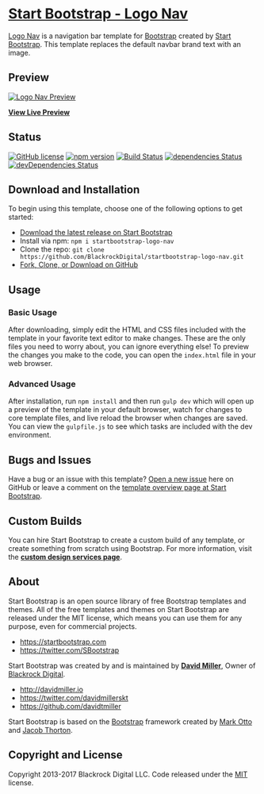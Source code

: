 # [Start Bootstrap - Logo Nav](https://startbootstrap.com/template-overviews/logo-nav/)

[Logo Nav](http://startbootstrap.com/template-overviews/logo-nav/) is a navigation bar template for [Bootstrap](http://getbootstrap.com/) created by [Start Bootstrap](http://startbootstrap.com/). This template replaces the default navbar brand text with an image.

## Preview

[![Logo Nav Preview](https://startbootstrap.com/assets/img/templates/logo-nav.jpg)](https://blackrockdigital.github.io/startbootstrap-logo-nav/)

**[View Live Preview](https://blackrockdigital.github.io/startbootstrap-logo-nav/)**

## Status

[![GitHub license](https://img.shields.io/badge/license-MIT-blue.svg)](https://raw.githubusercontent.com/BlackrockDigital/startbootstrap-logo-nav/master/LICENSE)
[![npm version](https://img.shields.io/npm/v/startbootstrap-logo-nav.svg)](https://www.npmjs.com/package/startbootstrap-logo-nav)
[![Build Status](https://travis-ci.org/BlackrockDigital/startbootstrap-logo-nav.svg?branch=master)](https://travis-ci.org/BlackrockDigital/startbootstrap-logo-nav)
[![dependencies Status](https://david-dm.org/BlackrockDigital/startbootstrap-logo-nav/status.svg)](https://david-dm.org/BlackrockDigital/startbootstrap-logo-nav)
[![devDependencies Status](https://david-dm.org/BlackrockDigital/startbootstrap-logo-nav/dev-status.svg)](https://david-dm.org/BlackrockDigital/startbootstrap-logo-nav?type=dev)

## Download and Installation

To begin using this template, choose one of the following options to get started:
* [Download the latest release on Start Bootstrap](https://startbootstrap.com/template-overviews/logo-nav/)
* Install via npm: `npm i startbootstrap-logo-nav`
* Clone the repo: `git clone https://github.com/BlackrockDigital/startbootstrap-logo-nav.git`
* [Fork, Clone, or Download on GitHub](https://github.com/BlackrockDigital/startbootstrap-logo-nav)

## Usage

### Basic Usage

After downloading, simply edit the HTML and CSS files included with the template in your favorite text editor to make changes. These are the only files you need to worry about, you can ignore everything else! To preview the changes you make to the code, you can open the `index.html` file in your web browser.

### Advanced Usage

After installation, run `npm install` and then run `gulp dev` which will open up a preview of the template in your default browser, watch for changes to core template files, and live reload the browser when changes are saved. You can view the `gulpfile.js` to see which tasks are included with the dev environment.

## Bugs and Issues

Have a bug or an issue with this template? [Open a new issue](https://github.com/BlackrockDigital/startbootstrap-logo-nav/issues) here on GitHub or leave a comment on the [template overview page at Start Bootstrap](http://startbootstrap.com/template-overviews/logo-nav/).

## Custom Builds

You can hire Start Bootstrap to create a custom build of any template, or create something from scratch using Bootstrap. For more information, visit the **[custom design services page](https://startbootstrap.com/bootstrap-design-services/)**.

## About

Start Bootstrap is an open source library of free Bootstrap templates and themes. All of the free templates and themes on Start Bootstrap are released under the MIT license, which means you can use them for any purpose, even for commercial projects.

* https://startbootstrap.com
* https://twitter.com/SBootstrap

Start Bootstrap was created by and is maintained by **[David Miller](http://davidmiller.io/)**, Owner of [Blackrock Digital](http://blackrockdigital.io/).

* http://davidmiller.io
* https://twitter.com/davidmillerskt
* https://github.com/davidtmiller

Start Bootstrap is based on the [Bootstrap](http://getbootstrap.com/) framework created by [Mark Otto](https://twitter.com/mdo) and [Jacob Thorton](https://twitter.com/fat).

## Copyright and License

Copyright 2013-2017 Blackrock Digital LLC. Code released under the [MIT](https://github.com/BlackrockDigital/startbootstrap-logo-nav/blob/gh-pages/LICENSE) license.

